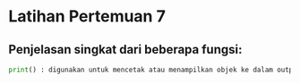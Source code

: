 # Latihan Pertemuan 7

## Penjelasan singkat dari beberapa fungsi:
```python
print() : digunakan untuk mencetak atau menampilkan objek ke dalam output
